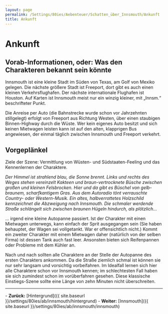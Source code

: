 ```yaml
---
layout: page
permalink: /Settings/80ies/Aebenteuer/Schatten_über_Innsmouth/Ankunft
title: Ankunft
---
```


# Ankunft

## Vorab-Informationen, oder: Was den Charakteren bekannt sein könnte

Innsmouth ist eine kleine Stadt im Süden von Texas, am Golf von Mexiko gelegen. Die nächste größere Stadt ist Freeport, dort gibt es auch einen kleinen Verkehrsflughafen. Der nächste internationale Flughafen ist Houston. Auf Karten ist Innsmouth meist nur ein winzig kleiner, mit &bdquo;Innsm.&ldquo; beschrifteter Punkt.

Die Anreise per Auto (die Bahnstrecke wurde schon vor Jahrzehnten stillgelegt) erfolgt von Freeport aus Richtung Westen, über einen staubigen Binnen-Highway durch die Wüste. Wer kein eigenes Auto besitzt und sich keinen Mietwagen leisten kann ist auf den alten, klapprigen Bus angewiesen, der einmal täglich zwischen Innsmouth und Freeport verkehrt.

## Vorgeplänkel

Ziele der Szene: Vermittlung von Wüsten- und Südstaaten-Feeling und das Kennenlernen der Charaktere.

<em>Der Himmel ist strahlend blau, die Sonne brennt. Links und rechts des Weges stehen vereinzelt Kakteen und braun-vertrocknete Büsche zwischen großen und kleinen Felsbrocken. Hier und da gibt es Büschel von gelb-braunem, scharfkantigem Gras. Aus dem Autoradio tönt verrauschte Country- oder Western-Musik. Ein altes, halbverrottetes Holzschild kennzeichnet die Abzweigung nach Innsmouth. Die schmaler werdende Straße schlängelt sich zwischen braunen Hügeln hindurch, als plötzlich...</em>

... irgend eine kleine Autopanne passiert. Ist der Charakter mit einen Mietwagen unterwegs, kann einfach der Sprit ausgegangen sein (Sie haben behauptet, der Wagen sei vollgetankt. War er offensichtlich nicht.) Kommt ein zweiter Charakter mit einem Mietwagen daher (natürlich von der selben Firma) ist dessen Tank auch fast leer. Ansonsten bieten sich Reifenpannen oder Probleme mit dem Kühler an.

Nach und nach sollten alle Charaktere an der Stelle der Autopanne des ersten Charakters ankommen. Da die Straße ziemlich schmal ist können sie nur sehr langsam und vorsichtig vorbeifahren. Im Idealfall lernen sich hier alle Charaktere schon vor Innsmouth kennen; im schlechtesten Fall haben sie sich zumindest schon im vorüberfahren gesehen. Diese klassische Einstiegs-Szene sollte eine Länge von zehn Minuten nicht überschreiten.


<hr/>
- <strong>Zurück:</strong> [Hintergrund]({{ site.baseurl }}/settings/80ies/ab/innsmouth/hintergrund)
- <strong>Weiter:</strong> [Innsmouth]({{ site.baseurl }}/settings/80ies/ab/innsmouth/innsmouth)
